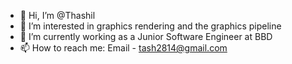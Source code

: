 - 👋 Hi, I’m @Thashil
- 👀 I’m interested in graphics rendering and the graphics pipeline
- 🌱 I’m currently working as a Junior Software Engineer at BBD
- 📫 How to reach me:
  Email - tash2814@gmail.com

<!---
Thashil/Thashil is a ✨ special ✨ repository because its `README.md` (this file) appears on your GitHub profile.
You can click the Preview link to take a look at your changes.
--->
